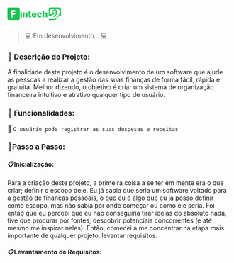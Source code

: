 # ![Logotipo do projeto Finteche](images/logo.png)
> :computer: Em desenvolvimento... :computer:

### :bookmark_tabs: Descrição do Projeto:
A finalidade deste projeto é o desenvolvimento de um software que ajude as pessoas a realizar a gestão das suas finanças de forma fácil, rápida e gratuita. Melhor dizendo, o objetivo é criar um sistema de organização financeira intuitivo e atrativo qualquer tipo de usuário.
### :scroll: Funcionalidades:
:pushpin: `O usuário pode registrar as suas despesas e receitas`
### :book:Passo a Passo:
#### :clipboard:Inicialização:
Para a criação deste projeto, a primeira coisa a se ter em mente era o que criar; definir o escopo dele. Eu já sabia que seria um software voltado para a gestão de finanças pessoais, o que eu é algo que eu já posso definir como escopo, mas não sabia por onde começar ou como ele seria. 
Foi então que eu percebi que eu não conseguiria tirar ideias do absoluto nada, tive que procurar por fontes, descobrir potenciais concorrentes (e até mesmo me inspirar neles). Então, comecei a me concentrar na etapa mais importante de qualquer projeto, levantar requisitos.
#### :clipboard:Levantamento de Requisitos: